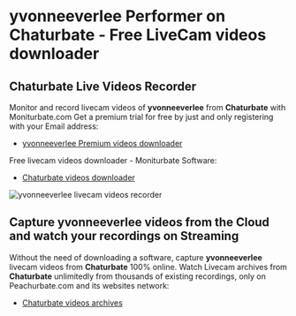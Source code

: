 # yvonneeverlee Performer on Chaturbate - Free LiveCam videos downloader

## Chaturbate Live Videos Recorder

Monitor and record livecam videos of **yvonneeverlee** from **Chaturbate** with Moniturbate.com
Get a premium trial for free by just and only registering with your Email address:
* [yvonneeverlee Premium videos downloader](https://moniturbate.com/request-demo-licence-key.html)

Free livecam videos downloader - Moniturbate Software:
* [Chaturbate videos downloader](https://moniturbate.com/moniturbate-download-software.html)

![yvonneeverlee livecam videos recorder](https://peachurnet.com/templates/moniturbate-software.png)


## Capture yvonneeverlee videos from the Cloud and watch your recordings on Streaming

Without the need of downloading a software, capture **yvonneeverlee** livecam videos from **Chaturbate** 100% online.
Watch Livecam archives from **Chaturbate** unlimitedly from thousands of existing recordings, only on Peachurbate.com and its websites network:
* [Chaturbate videos archives](https://peachurnet.com/)
